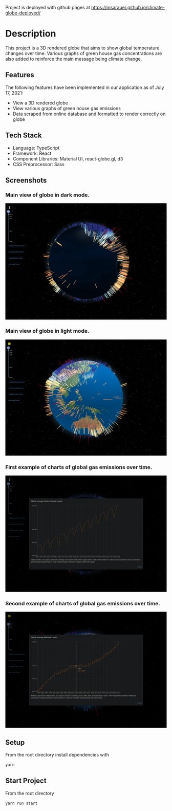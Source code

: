 Project is deployed with github pages at https://msarauer.github.io/climate-globe-deployed/

# Description

This project is a 3D rendered globe that aims to show global temperature changes over time. Various graphs of green house gas concentrations are also added to reinforce the main message being climate change.

## Features

The following features have been implemented in our application as of July 17, 2021:

- View a 3D rendered globe
- View various graphs of green house gas emissions
- Data scraped from online database and formatted to render correctly on globe

## Tech Stack

- Language: TypeScript
- Framework: React
- Component Libraries: Material UI, react-globe.gl, d3
- CSS Preprocessor: Sass

## Screenshots

### Main view of globe in dark mode.

!["Screenshot of URLs page"](https://github.com/mphbo/climate-globe/blob/master/public/1.png?raw=true)

### Main view of globe in light mode.

!["Screenshot of register page"](https://github.com/mphbo/climate-globe/blob/master/public/2.png?raw=true)

### First example of charts of global gas emissions over time.

!["Screenshot of register page"](https://github.com/mphbo/climate-globe/blob/master/public/3.png?raw=true)

### Second example of charts of global gas emissions over time.

!["Screenshot of register page"](https://github.com/mphbo/climate-globe/blob/master/public/4.png?raw=true)

## Setup

From the root directory install dependencies with 

```sh
yarn
```

## Start Project

From the root directory

```sh
yarn run start
```
